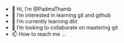 - 👋 Hi, I’m @PadmaThamb
- 👀 I’m interested in learning git and github
- 🌱 I’m currently learning dbt
- 💞️ I’m looking to collaborate on mastering git
- 📫 How to reach me ...

<!---
PadmaThamb/PadmaThamb is a ✨ special ✨ repository because its `README.md` (this file) appears on your GitHub profile.
You can click the Preview link to take a look at your changes.
--->
